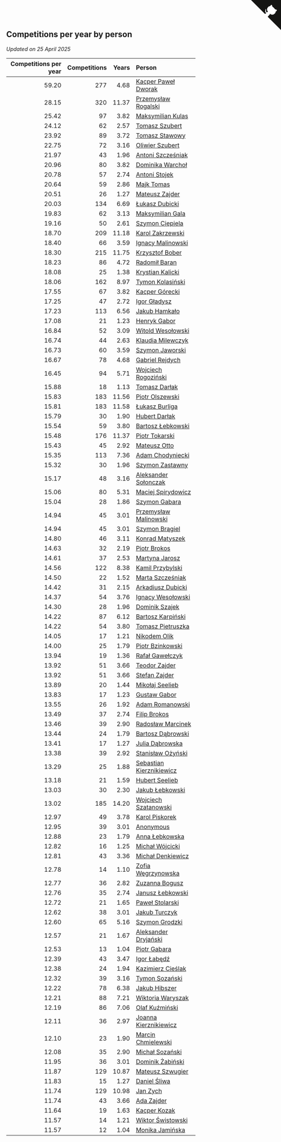 ## Competitions per year by person

*Updated on 25 April 2025*

| Competitions per year | Competitions | Years | Person |
| ---: | ---: | ---: | :--- |
| 59.20 | 277 | 4.68 | [Kacper Paweł Dworak](https://www.worldcubeassociation.org/persons/2020DWOR01) |
| 28.15 | 320 | 11.37 | [Przemysław Rogalski](https://www.worldcubeassociation.org/persons/2013ROGA02) |
| 25.42 | 97 | 3.82 | [Maksymilian Kulas](https://www.worldcubeassociation.org/persons/2021KULA02) |
| 24.12 | 62 | 2.57 | [Tomasz Szubert](https://www.worldcubeassociation.org/persons/2022SZUB02) |
| 23.92 | 89 | 3.72 | [Tomasz Stawowy](https://www.worldcubeassociation.org/persons/2021STAW01) |
| 22.75 | 72 | 3.16 | [Oliwier Szubert](https://www.worldcubeassociation.org/persons/2022SZUB01) |
| 21.97 | 43 | 1.96 | [Antoni Szcześniak](https://www.worldcubeassociation.org/persons/2023SZCZ04) |
| 20.96 | 80 | 3.82 | [Dominika Warchoł](https://www.worldcubeassociation.org/persons/2021WARC01) |
| 20.78 | 57 | 2.74 | [Antoni Stojek](https://www.worldcubeassociation.org/persons/2022STOJ03) |
| 20.64 | 59 | 2.86 | [Majk Tomas](https://www.worldcubeassociation.org/persons/2022TOMA05) |
| 20.51 | 26 | 1.27 | [Mateusz Zajder](https://www.worldcubeassociation.org/persons/2024ZAJD01) |
| 20.03 | 134 | 6.69 | [Łukasz Dubicki](https://www.worldcubeassociation.org/persons/2018DUBI01) |
| 19.83 | 62 | 3.13 | [Maksymilian Gala](https://www.worldcubeassociation.org/persons/2022GALA01) |
| 19.16 | 50 | 2.61 | [Szymon Ciepiela](https://www.worldcubeassociation.org/persons/2022CIEP01) |
| 18.70 | 209 | 11.18 | [Karol Zakrzewski](https://www.worldcubeassociation.org/persons/2014ZAKR01) |
| 18.40 | 66 | 3.59 | [Ignacy Malinowski](https://www.worldcubeassociation.org/persons/2021MALI02) |
| 18.30 | 215 | 11.75 | [Krzysztof Bober](https://www.worldcubeassociation.org/persons/2013BOBE01) |
| 18.23 | 86 | 4.72 | [Radomił Baran](https://www.worldcubeassociation.org/persons/2020BARA02) |
| 18.08 | 25 | 1.38 | [Krystian Kalicki](https://www.worldcubeassociation.org/persons/2023KALI10) |
| 18.06 | 162 | 8.97 | [Tymon Kolasiński](https://www.worldcubeassociation.org/persons/2016KOLA02) |
| 17.55 | 67 | 3.82 | [Kacper Górecki](https://www.worldcubeassociation.org/persons/2021GORE01) |
| 17.25 | 47 | 2.72 | [Igor Gładysz](https://www.worldcubeassociation.org/persons/2022GLAD01) |
| 17.23 | 113 | 6.56 | [Jakub Hamkało](https://www.worldcubeassociation.org/persons/2018HAMK01) |
| 17.08 | 21 | 1.23 | [Henryk Gabor](https://www.worldcubeassociation.org/persons/2024GABO02) |
| 16.84 | 52 | 3.09 | [Witold Wesołowski](https://www.worldcubeassociation.org/persons/2022WESO01) |
| 16.74 | 44 | 2.63 | [Klaudia Milewczyk](https://www.worldcubeassociation.org/persons/2022MILE05) |
| 16.73 | 60 | 3.59 | [Szymon Jaworski](https://www.worldcubeassociation.org/persons/2021JAWO01) |
| 16.67 | 78 | 4.68 | [Gabriel Rejdych](https://www.worldcubeassociation.org/persons/2020REJD01) |
| 16.45 | 94 | 5.71 | [Wojciech Rogoziński](https://www.worldcubeassociation.org/persons/2019ROGO04) |
| 15.88 | 18 | 1.13 | [Tomasz Darłak](https://www.worldcubeassociation.org/persons/2024DARL01) |
| 15.83 | 183 | 11.56 | [Piotr Olszewski](https://www.worldcubeassociation.org/persons/2013OLSZ02) |
| 15.81 | 183 | 11.58 | [Łukasz Burliga](https://www.worldcubeassociation.org/persons/2013BURL01) |
| 15.79 | 30 | 1.90 | [Hubert Darłak](https://www.worldcubeassociation.org/persons/2023DARL03) |
| 15.54 | 59 | 3.80 | [Bartosz Łebkowski](https://www.worldcubeassociation.org/persons/2021LEBK01) |
| 15.48 | 176 | 11.37 | [Piotr Tokarski](https://www.worldcubeassociation.org/persons/2013TOKA01) |
| 15.43 | 45 | 2.92 | [Mateusz Otto](https://www.worldcubeassociation.org/persons/2022OTTO01) |
| 15.35 | 113 | 7.36 | [Adam Chodyniecki](https://www.worldcubeassociation.org/persons/2017CHOD02) |
| 15.32 | 30 | 1.96 | [Szymon Zastawny](https://www.worldcubeassociation.org/persons/2023ZAST01) |
| 15.17 | 48 | 3.16 | [Aleksander Sołonczak](https://www.worldcubeassociation.org/persons/2022SOLO01) |
| 15.06 | 80 | 5.31 | [Maciej Spirydowicz](https://www.worldcubeassociation.org/persons/2020SPIR01) |
| 15.04 | 28 | 1.86 | [Szymon Gabara](https://www.worldcubeassociation.org/persons/2023GABA01) |
| 14.94 | 45 | 3.01 | [Przemysław Malinowski](https://www.worldcubeassociation.org/persons/2022MALI01) |
| 14.94 | 45 | 3.01 | [Szymon Brągiel](https://www.worldcubeassociation.org/persons/2022BRAG03) |
| 14.80 | 46 | 3.11 | [Konrad Matyszek](https://www.worldcubeassociation.org/persons/2022MATY02) |
| 14.63 | 32 | 2.19 | [Piotr Brokos](https://www.worldcubeassociation.org/persons/2023BROK01) |
| 14.61 | 37 | 2.53 | [Martyna Jarosz](https://www.worldcubeassociation.org/persons/2022JARO01) |
| 14.56 | 122 | 8.38 | [Kamil Przybylski](https://www.worldcubeassociation.org/persons/2016PRZY01) |
| 14.50 | 22 | 1.52 | [Marta Szcześniak](https://www.worldcubeassociation.org/persons/2023SZCZ07) |
| 14.42 | 31 | 2.15 | [Arkadiusz Dubicki](https://www.worldcubeassociation.org/persons/2023DUBI01) |
| 14.37 | 54 | 3.76 | [Ignacy Wesołowski](https://www.worldcubeassociation.org/persons/2021WESO01) |
| 14.30 | 28 | 1.96 | [Dominik Szajek](https://www.worldcubeassociation.org/persons/2023SZAJ01) |
| 14.22 | 87 | 6.12 | [Bartosz Karpiński](https://www.worldcubeassociation.org/persons/2019KARP03) |
| 14.22 | 54 | 3.80 | [Tomasz Pietruszka](https://www.worldcubeassociation.org/persons/2021PIET01) |
| 14.05 | 17 | 1.21 | [Nikodem Olik](https://www.worldcubeassociation.org/persons/2024OLIK01) |
| 14.00 | 25 | 1.79 | [Piotr Bzinkowski](https://www.worldcubeassociation.org/persons/2023BZIN01) |
| 13.94 | 19 | 1.36 | [Rafał Gawełczyk](https://www.worldcubeassociation.org/persons/2023GAWE01) |
| 13.92 | 51 | 3.66 | [Teodor Zajder](https://www.worldcubeassociation.org/persons/2021ZAJD03) |
| 13.92 | 51 | 3.66 | [Stefan Zajder](https://www.worldcubeassociation.org/persons/2021ZAJD02) |
| 13.89 | 20 | 1.44 | [Mikołaj Seelieb](https://www.worldcubeassociation.org/persons/2023SEEL04) |
| 13.83 | 17 | 1.23 | [Gustaw Gabor](https://www.worldcubeassociation.org/persons/2024GABO01) |
| 13.55 | 26 | 1.92 | [Adam Romanowski](https://www.worldcubeassociation.org/persons/2023ROMA10) |
| 13.49 | 37 | 2.74 | [Filip Brokos](https://www.worldcubeassociation.org/persons/2022BROK03) |
| 13.46 | 39 | 2.90 | [Radosław Marcinek](https://www.worldcubeassociation.org/persons/2022MARC05) |
| 13.44 | 24 | 1.79 | [Bartosz Dąbrowski](https://www.worldcubeassociation.org/persons/2023DABR07) |
| 13.41 | 17 | 1.27 | [Julia Dąbrowska](https://www.worldcubeassociation.org/persons/2024DABR01) |
| 13.38 | 39 | 2.92 | [Stanisław Ożyński](https://www.worldcubeassociation.org/persons/2022OZYN01) |
| 13.29 | 25 | 1.88 | [Sebastian Kierznikiewicz](https://www.worldcubeassociation.org/persons/2023KIER02) |
| 13.18 | 21 | 1.59 | [Hubert Seelieb](https://www.worldcubeassociation.org/persons/2023SEEL02) |
| 13.03 | 30 | 2.30 | [Jakub Łebkowski](https://www.worldcubeassociation.org/persons/2023LEBK01) |
| 13.02 | 185 | 14.20 | [Wojciech Szatanowski](https://www.worldcubeassociation.org/persons/2011SZAT01) |
| 12.97 | 49 | 3.78 | [Karol Piskorek](https://www.worldcubeassociation.org/persons/2021PISK01) |
| 12.95 | 39 | 3.01 | [Anonymous](https://www.worldcubeassociation.org/persons/2022ANON03) |
| 12.88 | 23 | 1.79 | [Anna Łebkowska](https://www.worldcubeassociation.org/persons/2023LEBK04) |
| 12.82 | 16 | 1.25 | [Michał Wójcicki](https://www.worldcubeassociation.org/persons/2024WOJC01) |
| 12.81 | 43 | 3.36 | [Michał Denkiewicz](https://www.worldcubeassociation.org/persons/2021DENK01) |
| 12.78 | 14 | 1.10 | [Zofia Węgrzynowska](https://www.worldcubeassociation.org/persons/2024WEGR01) |
| 12.77 | 36 | 2.82 | [Zuzanna Bogusz](https://www.worldcubeassociation.org/persons/2022BOGU01) |
| 12.76 | 35 | 2.74 | [Janusz Łebkowski](https://www.worldcubeassociation.org/persons/2022LEBK01) |
| 12.72 | 21 | 1.65 | [Paweł Stolarski](https://www.worldcubeassociation.org/persons/2023STOL04) |
| 12.62 | 38 | 3.01 | [Jakub Turczyk](https://www.worldcubeassociation.org/persons/2022TURC02) |
| 12.60 | 65 | 5.16 | [Szymon Grodzki](https://www.worldcubeassociation.org/persons/2020GROD01) |
| 12.57 | 21 | 1.67 | [Aleksander Dryjański](https://www.worldcubeassociation.org/persons/2023DRYJ01) |
| 12.53 | 13 | 1.04 | [Piotr Gabara](https://www.worldcubeassociation.org/persons/2024GABA02) |
| 12.39 | 43 | 3.47 | [Igor Łabędź](https://www.worldcubeassociation.org/persons/2021LABE01) |
| 12.38 | 24 | 1.94 | [Kazimierz Cieślak](https://www.worldcubeassociation.org/persons/2023CIES01) |
| 12.32 | 39 | 3.16 | [Tymon Sozański](https://www.worldcubeassociation.org/persons/2022SOZA01) |
| 12.22 | 78 | 6.38 | [Jakub Hibszer](https://www.worldcubeassociation.org/persons/2018HIBS01) |
| 12.21 | 88 | 7.21 | [Wiktoria Waryszak](https://www.worldcubeassociation.org/persons/2018WARY01) |
| 12.19 | 86 | 7.06 | [Olaf Kuźmiński](https://www.worldcubeassociation.org/persons/2018KUZM02) |
| 12.11 | 36 | 2.97 | [Joanna Kierznikiewicz](https://www.worldcubeassociation.org/persons/2022KIER01) |
| 12.10 | 23 | 1.90 | [Marcin Chmielewski](https://www.worldcubeassociation.org/persons/2023CHMI01) |
| 12.08 | 35 | 2.90 | [Michał Sozański](https://www.worldcubeassociation.org/persons/2022SOZA02) |
| 11.95 | 36 | 3.01 | [Dominik Żabiński](https://www.worldcubeassociation.org/persons/2022ZABI01) |
| 11.87 | 129 | 10.87 | [Mateusz Szwugier](https://www.worldcubeassociation.org/persons/2014SZWU01) |
| 11.83 | 15 | 1.27 | [Daniel Śliwa](https://www.worldcubeassociation.org/persons/2024SLIW01) |
| 11.74 | 129 | 10.98 | [Jan Zych](https://www.worldcubeassociation.org/persons/2014ZYCH01) |
| 11.74 | 43 | 3.66 | [Ada Zajder](https://www.worldcubeassociation.org/persons/2021ZAJD01) |
| 11.64 | 19 | 1.63 | [Kacper Kozak](https://www.worldcubeassociation.org/persons/2023KOZA05) |
| 11.57 | 14 | 1.21 | [Wiktor Świstowski](https://www.worldcubeassociation.org/persons/2024SWIS01) |
| 11.57 | 12 | 1.04 | [Monika Jamińska](https://www.worldcubeassociation.org/persons/2024JAMI01) |


<a href="https://github.com/noeruchangd/wca_statistics_vn" class="github-corner" aria-label="View source on Github"><svg width="80" height="80" viewBox="0 0 250 250" style="fill:#151513; color:#fff; position: absolute; top: 0; border: 0; right: 0;" aria-hidden="true"><path d="M0,0 L115,115 L130,115 L142,142 L250,250 L250,0 Z"></path><path d="M128.3,109.0 C113.8,99.7 119.0,89.6 119.0,89.6 C122.0,82.7 120.5,78.6 120.5,78.6 C119.2,72.0 123.4,76.3 123.4,76.3 C127.3,80.9 125.5,87.3 125.5,87.3 C122.9,97.6 130.6,101.9 134.4,103.2" fill="currentColor" style="transform-origin: 130px 106px;" class="octo-arm"></path><path d="M115.0,115.0 C114.9,115.1 118.7,116.5 119.8,115.4 L133.7,101.6 C136.9,99.2 139.9,98.4 142.2,98.6 C133.8,88.0 127.5,74.4 143.8,58.0 C148.5,53.4 154.0,51.2 159.7,51.0 C160.3,49.4 163.2,43.6 171.4,40.1 C171.4,40.1 176.1,42.5 178.8,56.2 C183.1,58.6 187.2,61.8 190.9,65.4 C194.5,69.0 197.7,73.2 200.1,77.6 C213.8,80.2 216.3,84.9 216.3,84.9 C212.7,93.1 206.9,96.0 205.4,96.6 C205.1,102.4 203.0,107.8 198.3,112.5 C181.9,128.9 168.3,122.5 157.7,114.1 C157.9,116.9 156.7,120.9 152.7,124.9 L141.0,136.5 C139.8,137.7 141.6,141.9 141.8,141.8 Z" fill="currentColor" class="octo-body"></path></svg></a><style>.github-corner:hover .octo-arm{animation:octocat-wave 560ms ease-in-out}@keyframes octocat-wave{0%,100%{transform:rotate(0)}20%,60%{transform:rotate(-25deg)}40%,80%{transform:rotate(10deg)}}@media (max-width:500px){.github-corner:hover .octo-arm{animation:none}.github-corner .octo-arm{animation:octocat-wave 560ms ease-in-out}}</style>
